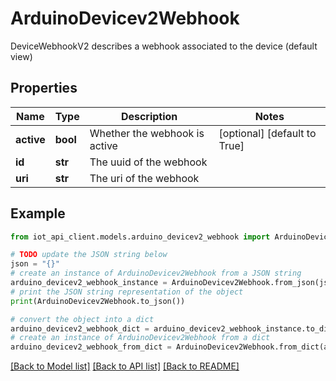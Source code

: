 # ArduinoDevicev2Webhook

DeviceWebhookV2 describes a webhook associated to the device (default view)

## Properties

Name | Type | Description | Notes
------------ | ------------- | ------------- | -------------
**active** | **bool** | Whether the webhook is active | [optional] [default to True]
**id** | **str** | The uuid of the webhook | 
**uri** | **str** | The uri of the webhook | 

## Example

```python
from iot_api_client.models.arduino_devicev2_webhook import ArduinoDevicev2Webhook

# TODO update the JSON string below
json = "{}"
# create an instance of ArduinoDevicev2Webhook from a JSON string
arduino_devicev2_webhook_instance = ArduinoDevicev2Webhook.from_json(json)
# print the JSON string representation of the object
print(ArduinoDevicev2Webhook.to_json())

# convert the object into a dict
arduino_devicev2_webhook_dict = arduino_devicev2_webhook_instance.to_dict()
# create an instance of ArduinoDevicev2Webhook from a dict
arduino_devicev2_webhook_from_dict = ArduinoDevicev2Webhook.from_dict(arduino_devicev2_webhook_dict)
```
[[Back to Model list]](../README.md#documentation-for-models) [[Back to API list]](../README.md#documentation-for-api-endpoints) [[Back to README]](../README.md)


